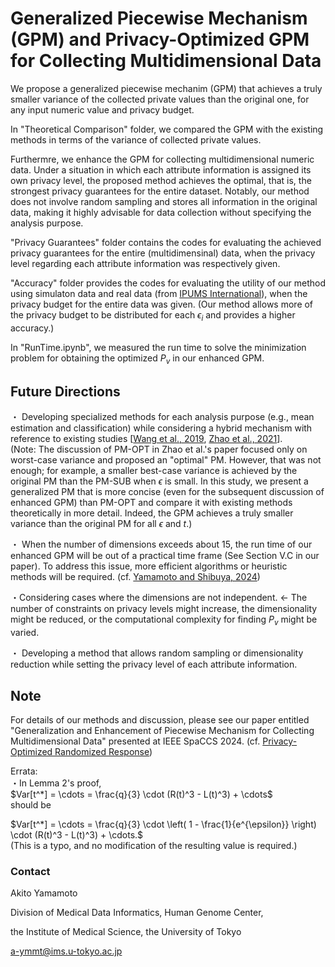 # Generalized Piecewise Mechanism (GPM) and Privacy-Optimized GPM for Collecting Multidimensional Data

We propose a generalized piecewise mechanim (GPM) that achieves a truly smaller variance of the collected private values than the original one, for any input numeric value and privacy budget.

In "Theoretical Comparison" folder, we compared the GPM with the existing methods in terms of the variance of collected private values.

Furthermre, we enhance the GPM for collecting multidimensional numeric data. Under a situation in which each attribute information is assigned its own privacy level, the proposed method achieves the optimal, that is, the strongest privacy guarantees for the entire dataset. Notably, our method does not involve random sampling and stores all information in the original data, making it highly advisable for data collection without specifying the analysis purpose.

"Privacy Guarantees" folder contains the codes for evaluating the achieved privacy guarantees for the entire (multidimensinal) data, when the privacy level regarding each attribute information was respectively given.

"Accuracy" folder provides the codes for evaluating the utility of our method using simulaton data and real data (from [IPUMS International](https://international.ipums.org/international/)), when the privacy budget for the entire data was given. (Our method allows more of the privacy budget to be distributed for each $\epsilon_i$ and provides a higher accuracy.)

In "RunTime.ipynb", we measured the run time to solve the minimization problem for obtaining the optimized $P_v$ in our enhanced GPM.


## Future Directions

・ Developing specialized methods for each analysis purpose (e.g., mean estimation and classification) while considering a hybrid mechanism with reference to existing studies [[Wang et al., 2019](https://doi.org/10.1109/ICDE.2019.00063), [Zhao et al., 2021](https://doi.org/10.1109/JIOT.2020.3037194)].  
(Note: The discussion of PM-OPT in Zhao et al.'s paper focused only on worst-case variance and proposed an "optimal" PM. However, that was not enough; for example, a smaller best-case variance is achieved by the original PM than the PM-SUB when $\epsilon$ is small. In this study, we present a generalized PM that is more concise (even for the subsequent discussion of enhanced GPM) than PM-OPT and compare it with existing methods theoretically in more detail. Indeed, the GPM achieves a truly smaller variance than the original PM for all $\epsilon$ and $t$.)

・ When the number of dimensions exceeds about $15$, the run time of our enhanced GPM will be out of a practical time frame (See Section V.C in our paper). To address this issue, more efficient algorithms or heuristic methods will be required. (cf. [Yamamoto and Shibuya, 2024](https://arxiv.org/abs/2402.07584))

・Considering cases where the dimensions are not independent. ← The number of constraints on privacy levels might increase, the dimensionality might be reduced, or the computational complexity for finding $P_v$ might be varied.

・ Developing a method that allows random sampling or dimensionality reduction while setting the privacy level of each attribute information.

## Note

For details of our methods and discussion, please see our paper entitled "Generalization and Enhancement of Piecewise Mechanism for Collecting Multidimensional Data" presented at IEEE SpaCCS 2024.
(cf. [Privacy-Optimized Randomized Response](https://github.com/ay0408/Optimized-RR))

Errata:  
・In Lemma 2's proof,  
$Var[t^*] = \cdots = \frac{q}{3} \cdot (R(t)^3 - L(t)^3) + \cdots$  
should be  

$Var[t^*] = \cdots = \frac{q}{3} \cdot \left( 1 - \frac{1}{e^{\epsilon}} \right) \cdot (R(t)^3 - L(t)^3) + \cdots.$  
(This is a typo, and no modification of the resulting value is required.)

### Contact
Akito Yamamoto

Division of Medical Data Informatics, Human Genome Center,

the Institute of Medical Science, the University of Tokyo

a-ymmt@ims.u-tokyo.ac.jp
